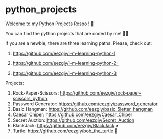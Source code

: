 # python_projects

Welcome to my Python Projects Respo ! 🎈

You can find the python projects that are coded by me! 👩‍💻

If you are a newbie, there are three learning paths. Please, check out:

1) https://github.com/eezgiy/i-m-learning-python-1

2) https://github.com/eezgiy/i-m-learning-python-2-

3) https://github.com/eezgiy/i-m-learning-python-3


Projects:

1) Rock-Paper-Scissors: https://github.com/eezgiy/rock-paper-scissors_python
2) Password Generator: https://github.com/eezgiy/password_generator
3) Basic Hangman: https://github.com/eezgiy/basic_5letter_hangman
4) Caesar Chiper: https://github.com/eezgiy/Caesar_Chiper
5) Secret Auction: https://github.com/eezgiy/Secret_Auction
6) BlackJack: https://github.com/eezgiy/BlackJack  ♠️
7) Turtle: https://github.com/eezgiy/bob_the_turtle 🐢

